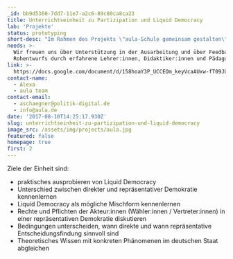 ```yaml
---
_id: bb9d5360-7dd7-11e7-a2c6-89c80ca8ca23
title: Unterrichtseinheit zu Partizipation und Liquid Democracy
lab: 'Projekte'
status: prototyping
short-desc: "Im Rahmen des Projekts \"aula-Schule gemeinsam gestalten\" konzipieren wir eine Unterrichtsreihe zu \"Liquid Democracy\" für den Politik und Sozialwissenschaftsunterricht.\r\nZiel: Liquid Democracy anhand von aula kennenlernen und praktisch ausprobieren."
needs: >-
  Wir freuen uns über Unterstützung in der Ausarbeitung und über Feedback des
  Rohentwurfs durch erfahrene Lehrer:innen, Didaktiker:innen und Pädagog:innen.
link: >-
  https://docs.google.com/document/d/158hoaY3P_UCCEOm_keyVcaAUxw-fT09JU7USotTbM8Q/edit?usp=sharing
contact-name:
  - Alexa
  - aula team
contact-email:
  - aschaegner@politik-digital.de
  - info@aula.de
date: '2017-08-10T14:25:17.930Z'
slug: unterrichtseinheit-zu-partizipation-und-liquid-democracy
image_src: /assets/img/projects/aula.jpg
featured: false
homepage: true
first: 2
---
```


Ziele der Einheit sind:

- praktisches ausprobieren von Liquid Democracy 
- Unterschied zwischen direkter und repräsentativer Demokratie kennenlernen
- Liquid Democracy als mögliche Mischform kennenlernen
- Rechte und Pflichten der Akteur:innen (Wähler:innen / Vertreter:innen) in einer repräsentativen  Demokratie diskutieren
- Bedingungen unterscheiden, wann direkte und wann repräsentative Entscheidungsfindung sinnvoll sind
- Theoretisches Wissen mit konkreten Phänomenen im deutschen Staat abgleichen
